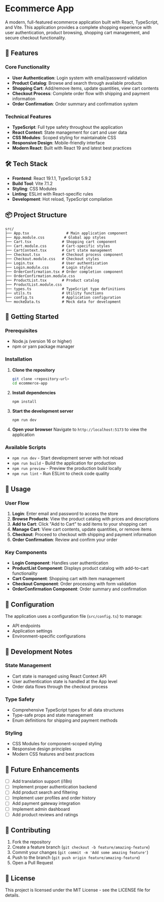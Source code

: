 # Ecommerce App

A modern, full-featured ecommerce application built with React, TypeScript, and Vite. This application provides a complete shopping experience with user authentication, product browsing, shopping cart management, and secure checkout functionality.

## 🚀 Features

### Core Functionality
- **User Authentication**: Login system with email/password validation
- **Product Catalog**: Browse and search through available products
- **Shopping Cart**: Add/remove items, update quantities, view cart contents
- **Checkout Process**: Complete order flow with shipping and payment information
- **Order Confirmation**: Order summary and confirmation system

### Technical Features
- **TypeScript**: Full type safety throughout the application
- **React Context**: State management for cart and user data
- **CSS Modules**: Scoped styling for maintainable CSS
- **Responsive Design**: Mobile-friendly interface
- **Modern React**: Built with React 19 and latest best practices

## 🛠️ Tech Stack

- **Frontend**: React 19.1.1, TypeScript 5.9.2
- **Build Tool**: Vite 7.1.2
- **Styling**: CSS Modules
- **Linting**: ESLint with React-specific rules
- **Development**: Hot reload, TypeScript compilation

## 📦 Project Structure

```
src/
├── App.tsx                 # Main application component
├── App.module.css         # Global app styles
├── Cart.tsx              # Shopping cart component
├── Cart.module.css       # Cart-specific styles
├── CartContext.tsx       # Cart state management
├── Checkout.tsx          # Checkout process component
├── Checkout.module.css   # Checkout styles
├── Login.tsx             # User authentication
├── Login.module.css      # Login styles
├── OrderConfirmation.tsx # Order completion component
├── OrderConfirmation.module.css
├── ProductList.tsx       # Product catalog
├── ProductList.module.css
├── types.ts              # TypeScript type definitions
├── utils.ts              # Utility functions
├── config.ts             # Application configuration
└── mockeData.ts          # Mock data for development
```

## 🚀 Getting Started

### Prerequisites
- Node.js (version 16 or higher)
- npm or yarn package manager

### Installation

1. **Clone the repository**
   ```bash
   git clone <repository-url>
   cd ecommerce-app
   ```

2. **Install dependencies**
   ```bash
   npm install
   ```

3. **Start the development server**
   ```bash
   npm run dev
   ```

4. **Open your browser**
   Navigate to `http://localhost:5173` to view the application

### Available Scripts

- `npm run dev` - Start development server with hot reload
- `npm run build` - Build the application for production
- `npm run preview` - Preview the production build locally
- `npm run lint` - Run ESLint to check code quality

## 🎯 Usage

### User Flow
1. **Login**: Enter email and password to access the store
2. **Browse Products**: View the product catalog with prices and descriptions
3. **Add to Cart**: Click "Add to Cart" to add items to your shopping cart
4. **Manage Cart**: View cart contents, update quantities, or remove items
5. **Checkout**: Proceed to checkout with shipping and payment information
6. **Order Confirmation**: Review and confirm your order

### Key Components

- **Login Component**: Handles user authentication
- **ProductList Component**: Displays product catalog with add-to-cart functionality
- **Cart Component**: Shopping cart with item management
- **Checkout Component**: Order processing with form validation
- **OrderConfirmation Component**: Order summary and confirmation

## 🔧 Configuration

The application uses a configuration file (`src/config.ts`) to manage:
- API endpoints
- Application settings
- Environment-specific configurations

## 📝 Development Notes

### State Management
- Cart state is managed using React Context API
- User authentication state is handled at the App level
- Order data flows through the checkout process

### Type Safety
- Comprehensive TypeScript types for all data structures
- Type-safe props and state management
- Enum definitions for shipping and payment methods

### Styling
- CSS Modules for component-scoped styling
- Responsive design principles
- Modern CSS features and best practices

## 🚧 Future Enhancements

- [ ] Add translation support (i18n)
- [ ] Implement proper authentication backend
- [ ] Add product search and filtering
- [ ] Implement user profiles and order history
- [ ] Add payment gateway integration
- [ ] Implement admin dashboard
- [ ] Add product reviews and ratings

## 🤝 Contributing

1. Fork the repository
2. Create a feature branch (`git checkout -b feature/amazing-feature`)
3. Commit your changes (`git commit -m 'Add some amazing feature'`)
4. Push to the branch (`git push origin feature/amazing-feature`)
5. Open a Pull Request

## 📄 License

This project is licensed under the MIT License - see the LICENSE file for details.
